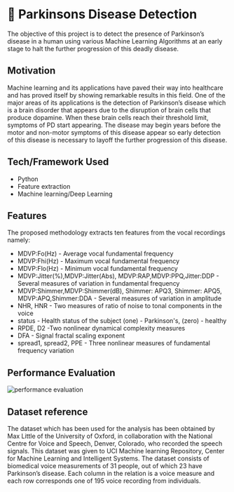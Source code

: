 # :brain: Parkinsons Disease Detection
The objective of this project is to detect the presence of Parkinson’s disease in a human using various Machine Learning Algorithms at an early stage to halt the further progression of this deadly disease.

## Motivation
Machine learning and its applications have paved their way into healthcare and has proved itself by showing remarkable results in this field. One of the major areas of its applications is the detection of Parkinson’s disease which is a brain disorder that appears due to the disruption of brain cells that produce dopamine. When these brain cells reach their threshold limit, symptoms of PD start appearing. The disease may begin years before the motor and non-motor symptoms of this disease appear so early detection of this disease is necessary to layoff the further progression of this disease. 

## Tech/Framework Used
- Python
- Feature extraction
- Machine learning/Deep Learning

## Features
The proposed methodology extracts ten features from the vocal recordings namely:

- MDVP:Fo(Hz) 	- Average vocal fundamental frequency
- MDVP:Fhi(Hz)	- Maximum vocal fundamental frequency
- MDVP:Flo(Hz)	- Minimum vocal fundamental frequency
- MDVP:Jitter(%),MDVP:Jitter(Abs), MDVP:RAP,MDVP:PPQ,Jitter:DDP	- Several measures of variation in fundamental frequency
- MDVP:Shimmer,MDVP:Shimmer(dB), Shimmer: APQ3, Shimmer: APQ5, MDVP:APQ,Shimmer:DDA	- Several measures of variation in amplitude
- NHR, HNR	    - Two measures of ratio of noise to tonal components in the voice
- status        - Health status of the subject (one) - Parkinson's, (zero) - healthy
- RPDE, D2	    -Two nonlinear dynamical complexity measures
- DFA	          - Signal fractal scaling exponent
- spread1, spread2, PPE	 - Three nonlinear measures of fundamental frequency variation

## Performance Evaluation

![performance evaluation](https://user-images.githubusercontent.com/48889754/118778542-d3f48a00-b8a7-11eb-9373-e1cd0f4b54d4.PNG)

## Dataset reference
The dataset which has been used for the analysis has been obtained by Max Little of the University of Oxford, in collaboration with the National Centre for Voice and Speech, Denver, Colorado, who recorded the speech signals. This dataset was given to UCI Machine learning Repository, Center for Machine Learning and Intelligent Systems. The dataset consists of biomedical voice measurements of 31 people, out of which 23 have Parkinson’s disease. Each column in the relation is a voice measure and each row corresponds one of 195 voice recording from individuals.

